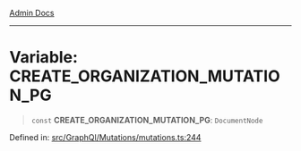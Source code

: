 [Admin Docs](/)

***

# Variable: CREATE\_ORGANIZATION\_MUTATION\_PG

> `const` **CREATE\_ORGANIZATION\_MUTATION\_PG**: `DocumentNode`

Defined in: [src/GraphQl/Mutations/mutations.ts:244](https://github.com/PalisadoesFoundation/talawa-admin/blob/main/src/GraphQl/Mutations/mutations.ts#L244)
